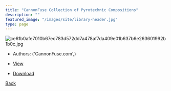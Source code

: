 ```yaml
---
title: "CannonFuse Collection of Pyrotechnic Compositions"
description: ""
featured_image: "/images/site/library-header.jpg"
type: page
---
```


![ce61b0afe7010b67ec783d572dd7a478af7da409e01b637b6e263601992b1b0c.jpg](https://drive.google.com/uc?export=view&id=1PdRPK5O3HdxuxTN0d-M5B2RgRWhFiX3i)
* Authors: ('CannonFuse.com',)
* <a href="https://drive.google.com/uc?export=view&id=1kxeuvs8hY9gu7GmU8x8Q1ZLkqKPLb4IN" target="_blank">View</a>

* [Download](https://drive.google.com/uc?export=download&id=1kxeuvs8hY9gu7GmU8x8Q1ZLkqKPLb4IN)

[Back](/library/)
